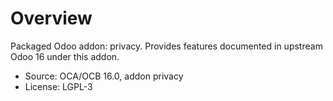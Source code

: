 # Overview

Packaged Odoo addon: privacy. Provides features documented in upstream Odoo 16 under this addon.

- Source: OCA/OCB 16.0, addon privacy
- License: LGPL-3
